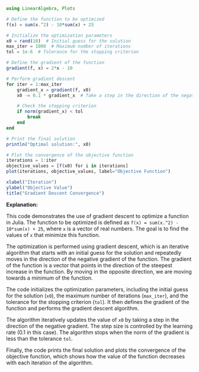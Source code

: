 ```julia
using LinearAlgebra, Plots

# Define the function to be optimized
f(x) = sum(x.^2) - 10*sum(x) + 25

# Initialize the optimization parameters
x0 = rand(10)  # Initial guess for the solution
max_iter = 1000  # Maximum number of iterations
tol = 1e-6  # Tolerance for the stopping criterion

# Define the gradient of the function
gradient(f, x) = 2*x - 10

# Perform gradient descent
for iter = 1:max_iter
    gradient_x = gradient(f, x0)
    x0 -= 0.1 * gradient_x  # Take a step in the direction of the negative gradient

    # Check the stopping criterion
    if norm(gradient_x) < tol
        break
    end
end

# Print the final solution
println("Optimal solution:", x0)

# Plot the convergence of the objective function
iterations = 1:iter
objective_values = [f(x0) for i in iterations]
plot(iterations, objective_values, label="Objective Function")

xlabel("Iteration")
ylabel("Objective Value")
title("Gradient Descent Convergence")

```

**Explanation:**

This code demonstrates the use of gradient descent to optimize a function in Julia. The function to be optimized is defined as `f(x) = sum(x.^2) - 10*sum(x) + 25`, where `x` is a vector of real numbers. The goal is to find the values of `x` that minimize this function.

The optimization is performed using gradient descent, which is an iterative algorithm that starts with an initial guess for the solution and repeatedly moves in the direction of the negative gradient of the function. The gradient of the function is a vector that points in the direction of the steepest increase in the function. By moving in the opposite direction, we are moving towards a minimum of the function.

The code initializes the optimization parameters, including the initial guess for the solution (`x0`), the maximum number of iterations (`max_iter`), and the tolerance for the stopping criterion (`tol`). It then defines the gradient of the function and performs the gradient descent algorithm.

The algorithm iteratively updates the value of `x0` by taking a step in the direction of the negative gradient. The step size is controlled by the learning rate (0.1 in this case). The algorithm stops when the norm of the gradient is less than the tolerance `tol`.

Finally, the code prints the final solution and plots the convergence of the objective function, which shows how the value of the function decreases with each iteration of the algorithm.